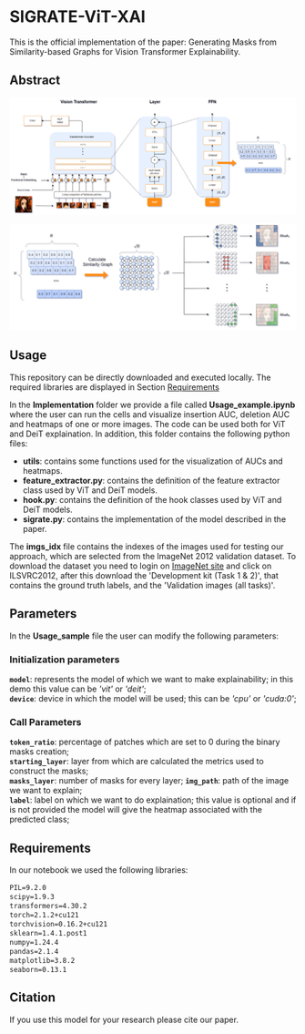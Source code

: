 # SIGRATE-ViT-XAI

This is the official implementation of the paper: Generating Masks from Similarity-based Graphs for Vision Transformer Explainability.

## Abstract

![Multilayer creation](.\Readme_images\Vit_architecture1.png)

![Heatmap generation](.\Readme_images\Vit_architecture2.png)



## Usage

This repository can be directly downloaded and executed locally. The required libraries are displayed in Section [Requirements](#requirements)

In the **Implementation** folder we provide a file called **Usage_example.ipynb** where the user can run the cells and visualize insertion AUC, deletion AUC and heatmaps of one or more images. 
The code can be used both for ViT and DeiT explaination. In addition, this folder contains the following python files:
- **utils**: contains some functions used for the visualization of AUCs and heatmaps.
- **feature_extractor.py**: contains the definition of the feature extractor class used by ViT and DeiT models.
- **hook.py**: contains the definition of the hook classes used by ViT and DeiT models.
- **sigrate.py**: contains the implementation of the model described in the paper.

The **imgs_idx** file contains the indexes of the images used for testing our approach, which are selected from the ImageNet 2012 validation dataset. To download the dataset you need to login on [ImageNet site](https://image-net.org/challenges/LSVRC/2012/2012-downloads.php) and click on ILSVRC2012, after this download the 'Development kit (Task 1 & 2)', that contains the ground truth labels, and the 'Validation images (all tasks)'.


## Parameters 
In the **Usage_sample** file the user can modify the following parameters:

### Initialization parameters
**`model`**: represents the model of which we want to make explainability; in this demo this value can be _'vit'_ or _'deit'_;  
**`device`**: device in which the model will be used; this can be _'cpu'_ or _'cuda:0'_;  

### Call Parameters
**`token_ratio`**: percentage of patches which are set to 0 during the binary masks creation;  
**`starting_layer`**: layer from which are calculated the metrics used to construct the masks;  
**`masks_layer`**: number of masks for every layer;
**`img_path`**: path of the image we want to explain;  
**`label`**: label on which we want to do explaination; this value is optional and if is not provided the model will give the heatmap associated with the predicted class;  




## Requirements <a name="requirements"></a>

In our notebook we used the following libraries:
```
PIL=9.2.0  
scipy=1.9.3  
transformers=4.30.2  
torch=2.1.2+cu121  
torchvision=0.16.2+cu121  
sklearn=1.4.1.post1  
numpy=1.24.4  
pandas=2.1.4  
matplotlib=3.8.2
seaborn=0.13.1  
```

## Citation

If you use this model for your research please cite our paper.
